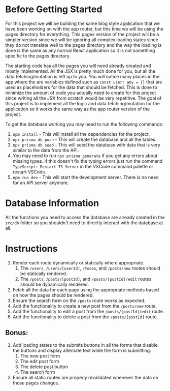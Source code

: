 # Before Getting Started

For this project we will be building the same blog style application that we have been working on with the app router, but this time we will be using the pages directory for everything. This pages version of the project will be a simpler version since we will be ignoring all complex loading states since they do not translate well to the pages directory and the way the loading is done is the same as any normal React application so it is not something specific to the pages directory.

The starting code has all the pages you will need already created and mostly implemented. All the JSX is pretty much done for you, but all the data fetching/mutation is left up to you. You will notice many places in the app where the are variables defined such as `const user: any = {}` that are used as placeholders for the data that should be fetched. This is done to minimize the amount of code you actually need to create for this project since writing all the JSX from scratch would be very repetitive. The goal of this project is to implement all the logic and data fetching/mutation for the application so it works the same way as the app router version of the project.

To get the database working you may need to run the following commands:

1. `npm install` - This will install all the dependencies for the project.
2. `npx prisma db push` - This will create the database and all the tables.
3. `npx prisma db seed` - This will seed the database with data that is very similar to the data from the API.
4. You may need to run `npx prisma generate` if you get any errors about missing types. If this doesn't fix the typing errors just run the command `TypeScript: Restart TS Server` in the VSCode command palette or restart VSCode.
5. `npm run dev` - This will start the development server. There is no need for an API server anymore.

# Database Information

All the functions you need to access the database are already created in the `src/db` folder so you shouldn't need to directly interact with the database at all.

# Instructions

1. Render each route dynamically or statically where appropriate.
   1. The `/users`, `/users/[userId]`, `/todos`, and `/posts/new` routes should be statically rendered.
   2. The `/posts`, `/posts/[postId]`, and `/posts/[postId]/edit` routes should be dynamically rendered.
2. Fetch all the data for each page using the appropriate methods based on how the pages should be rendered.
3. Ensure the search form on the `/posts` route works as expected.
4. Add the functionality to create a new post from the `/posts/new` route.
5. Add the functionality to edit a post from the `/posts/[postId]/edit` route.
6. Add the functionality to delete a post from the `/posts/[postId]` route.

## Bonus:

1. Add loading states to the submits buttons in all the forms that disable the buttons and display alternate text while the form is submitting.
   1. The new post form
   2. The edit post form
   3. The delete post button
   4. The search form
2. Ensure all static routes are properly revalidated whenever the data on those pages changes.

